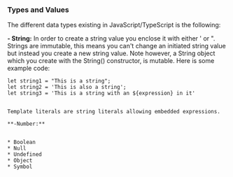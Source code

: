 ### Types and Values
The different data types existing in JavaScript/TypeScript is the following:

**- String:**
In order to create a string value you enclose it with either ' or ". Strings are immutable, this means you can't change an initiated string value but instead you create a new string value. Note however, a String object which you create with the String() constructor, is mutable. Here is some example code:
```
let string1 = "This is a string";
let string2 = 'This is also a string';
let string3 = 'This is a string with an ${expression} in it'


Template literals are string literals allowing embedded expressions.

**-Number:**


* Boolean
* Null
* Undefined
* Object
* Symbol
